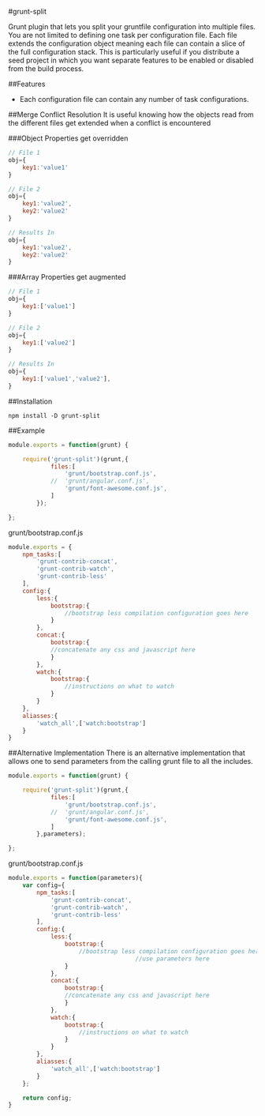 #grunt-split

Grunt plugin that lets you split your gruntfile configuration into multiple files. You are not limited to defining one task per configuration file. Each file extends the configuration object meaning each file can contain a slice of the full configuration stack. This is particularly useful if you distribute a seed project in which you want separate features to be enabled or disabled from the build process.

##Features

- Each configuration file can contain any number of task configurations.

##Merge Conflict Resolution
It is useful knowing how the objects read from the different files get extended when a conflict is encountered

###Object Properties get overridden
```javascript
// File 1
obj={
	key1:'value1'
}

// File 2
obj={
	key1:'value2',
	key2:'value2'
}

// Results In
obj={
	key1:'value2',
	key2:'value2'
}
```

###Array Properties get augmented
```javascript
// File 1
obj={
	key1:['value1']
}

// File 2
obj={
	key1:['value2']
}

// Results In
obj={
	key1:['value1','value2'],
}
```


##Installation

`npm install -D grunt-split`

##Example

```javascript
module.exports = function(grunt) {

	require('grunt-split')(grunt,{
			files:[
				'grunt/bootstrap.conf.js',
			//	'grunt/angular.conf.js',
				'grunt/font-awesome.conf.js',
			]
		});

};
```

grunt/bootstrap.conf.js
```javascript
module.exports = {
	npm_tasks:[
		'grunt-contrib-concat',
		'grunt-contrib-watch',
		'grunt-contrib-less'
	],
	config:{
		less:{
			bootstrap:{
				//bootstrap less compilation configuration goes here
			}
		},
		concat:{
			bootstrap:{
			//concatenate any css and javascript here
			}
		},
		watch:{
			bootstrap:{
				//instructions on what to watch
			}
		}
	},
	aliasses:{
		'watch_all',['watch:bootstrap']
	}
}
```

##Alternative Implementation
There is an alternative implementation that allows one to send parameters from the calling grunt file to all the includes.

```javascript
module.exports = function(grunt) {

	require('grunt-split')(grunt,{
			files:[
				'grunt/bootstrap.conf.js',
			//	'grunt/angular.conf.js',
				'grunt/font-awesome.conf.js',
			]
		},parameters);

};
```

grunt/bootstrap.conf.js
```javascript
module.exports = function(parameters){
	var config={
		npm_tasks:[
			'grunt-contrib-concat',
			'grunt-contrib-watch',
			'grunt-contrib-less'
		],
		config:{
			less:{
				bootstrap:{
					//bootstrap less compilation configuration goes here
	                                //use parameters here
				}
			},
			concat:{
				bootstrap:{
				//concatenate any css and javascript here
				}
			},
			watch:{
				bootstrap:{
					//instructions on what to watch
				}
			}
		},
		aliasses:{
			'watch_all',['watch:bootstrap']
		}
	};

	return config;
}
```

